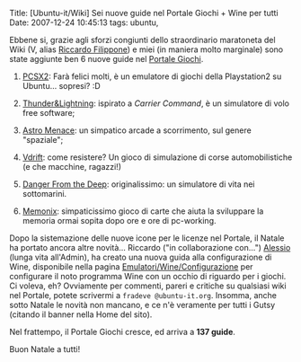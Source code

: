 Title: [Ubuntu-it/Wiki] Sei nuove guide nel Portale Giochi + Wine per tutti
Date:  2007-12-24 10:45:13
tags: ubuntu,

Ebbene si, grazie agli sforzi
congiunti dello straordinario maratoneta del Wiki (V, alias [Riccardo
Filippone][1]) e miei (in maniera molto marginale) sono state aggiunte ben 6
nuove guide nel [Portale Giochi][2].

1. [PCSX2][3]: Farà felici molti, è un
emulatore di giochi della Playstation2 su Ubuntu... sopresi? :D

2. [Thunder&Lightning][4]: ispirato a _Carrier Command_, è un simulatore di volo
free software;

3. [Astro Menace][5]: un simpatico arcade a scorrimento, sul
genere "spaziale";

4. [Vdrift][6]: come resistere? Un gioco di simulazione di
corse automobilistiche (e che macchine, ragazzi!)

5. [Danger From the Deep][7]: originalissimo: un simulatore di vita nei sottomarini.

6. [Memonix][8]: simpaticissimo gioco di carte che aiuta la sviluppare la memoria
ormai sopita dopo ore e ore di pc-working.


Dopo la sistemazione delle nuove
icone per le licenze nel Portale, il Natale ha portato ancora altre novità...
Riccardo ("in collaborazione con...") [Alessio][9] (lunga vita all'Admin), ha
creato una nuova guida alla configurazione di Wine, disponibile nella pagina
[Emulatori/Wine/Configurazione][10] per configurare il noto programma Wine con
un occhio di riguardo per i giochi. Ci voleva, eh? Ovviamente per commenti,
pareri e critiche su qualsiasi wiki nel Portale, potete scrivermi a `fradeve
@ubuntu-it.org`. Insomma, anche sotto Natale le novità non mancano, e ce n'è
veramente per tutti i Gutsy (citando il banner nella Home del sito).


Nel frattempo, il Portale Giochi cresce, ed arriva a **137 guide**.


Buon Natale a
tutti!

   [1]: http://wiki.ubuntu-it.org/RiccardoFilippone

   [2]: http://wiki.ubuntu-it.org/Giochi

   [3]: http://wiki.ubuntu-it.org/Giochi/Emulatori/Pcsx2

   [4]: http://wiki.ubuntu-it.org/Giochi/Simulazione/ThunderLightning

   [5]: http://wiki.ubuntu-it.org/Giochi/Puzzle/AstroMenace

   [6]: http://wiki.ubuntu-it.org/Giochi/Simulazione/Vdrift

   [7]: http://wiki.ubuntu-it.org/Giochi/Simulazione/DangerFromTheDeep

   [8]: http://wiki.ubuntu-it.org/Giochi/Puzzle/Mnemonix

   [9]: http://wiki.ubuntu-it.org/AlessioTreglia

   [10]: http://wiki.ubuntu-it.org/Emulatori/Wine/Configurazione
